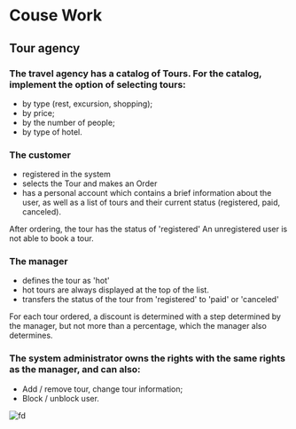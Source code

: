 # Couse Work

## Tour agency

### The travel agency has a catalog of Tours. For the catalog, implement the option of selecting tours:

* by type (rest, excursion, shopping);
* by price;
* by the number of people;
* by type of hotel.

### The customer 
* registered in the system
* selects the Tour and makes an Order
* has a personal account which contains a brief information about the user, as well as a list of tours and their current status (registered, paid, canceled).

After ordering, the tour has the status of 'registered'
An unregistered user is not able to book a tour.

### The manager
* defines the tour as 'hot'
* hot tours are always displayed at the top of the list.
* transfers the status of the tour from 'registered' to 'paid' or 'canceled'

For each tour ordered, a discount is determined with a step determined by the manager, but not more than a percentage, which the manager also determines.

### The system administrator owns the rights with the same rights as the manager, and can also:
* Add / remove tour, change tour information;
* Block / unblock user.

![fd](url)
